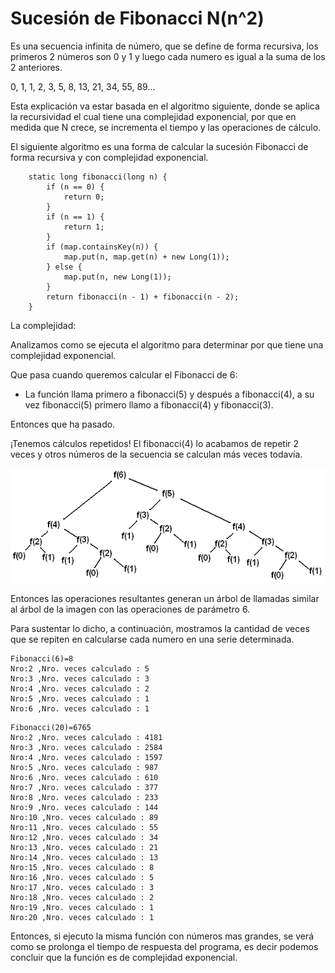 # Sucesión de Fibonacci N(n^2)

Es una secuencia infinita de número, que se define de forma recursiva, los primeros 2 números son 0 y 1 y luego cada numero es igual a la suma de los 2 anteriores.

0, 1, 1, 2, 3, 5, 8, 13, 21, 34, 55, 89...

Esta explicación va estar basada en el algoritmo siguiente, donde se aplica la recursividad el cual tiene una complejidad exponencial, por que en medida que N crece, se incrementa el tiempo y las operaciones de cálculo.

El siguiente algoritmo es una forma de calcular la sucesión Fibonacci de forma recursiva y con complejidad exponencial.
```
    static long fibonacci(long n) {
        if (n == 0) {
            return 0;
        }
        if (n == 1) {
            return 1;
        }
        if (map.containsKey(n)) {
            map.put(n, map.get(n) + new Long(1));
        } else {
            map.put(n, new Long(1));
        }
        return fibonacci(n - 1) + fibonacci(n - 2);
    }
```

La complejidad:

Analizamos como se ejecuta el algoritmo para determinar por que tiene una complejidad exponencial.

Que pasa cuando queremos calcular el Fibonacci de 6:
-	La función llama primero a fibonacci(5) y después a fibonacci(4), a su vez fibonacci(5) primero llamo a fibonacci(4) y fibonacci(3).

Entonces que ha pasado.

¡Tenemos cálculos repetidos!
El fibonacci(4) lo acabamos de repetir 2 veces y otros números de la secuencia se calculan más veces todavía.

![alt text](https://github.com/rclaros/ADS-2019-I/blob/master/fibonacci-arbol.png)

Entonces las operaciones resultantes generan un árbol de llamadas similar al árbol de la imagen con las operaciones de parámetro 6.

Para sustentar lo dicho, a continuación, mostramos la cantidad de veces que se repiten en calcularse cada numero en una serie determinada.

```
Fibonacci(6)=8
Nro:2 ,Nro. veces calculado : 5
Nro:3 ,Nro. veces calculado : 3
Nro:4 ,Nro. veces calculado : 2
Nro:5 ,Nro. veces calculado : 1
Nro:6 ,Nro. veces calculado : 1
```
```
Fibonacci(20)=6765
Nro:2 ,Nro. veces calculado : 4181
Nro:3 ,Nro. veces calculado : 2584
Nro:4 ,Nro. veces calculado : 1597
Nro:5 ,Nro. veces calculado : 987
Nro:6 ,Nro. veces calculado : 610
Nro:7 ,Nro. veces calculado : 377
Nro:8 ,Nro. veces calculado : 233
Nro:9 ,Nro. veces calculado : 144
Nro:10 ,Nro. veces calculado : 89
Nro:11 ,Nro. veces calculado : 55
Nro:12 ,Nro. veces calculado : 34
Nro:13 ,Nro. veces calculado : 21
Nro:14 ,Nro. veces calculado : 13
Nro:15 ,Nro. veces calculado : 8
Nro:16 ,Nro. veces calculado : 5
Nro:17 ,Nro. veces calculado : 3
Nro:18 ,Nro. veces calculado : 2
Nro:19 ,Nro. veces calculado : 1
Nro:20 ,Nro. veces calculado : 1
```

Entonces, si ejecuto la misma función con números mas grandes, se verá como se prolonga el tiempo de respuesta del programa, es decir podemos concluir que la función es de complejidad exponencial.
